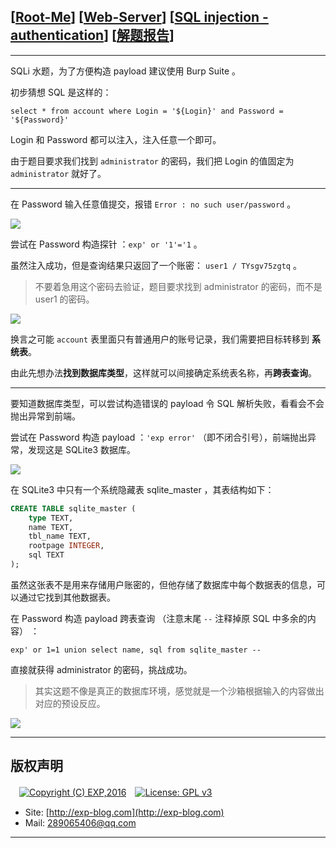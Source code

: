 ## [[Root-Me](https://www.root-me.org/)] [[Web-Server](https://www.root-me.org/en/Challenges/Web-Server/)] [[SQL injection - authentication](https://www.root-me.org/en/Challenges/Web-Server/SQL-injection-authentication)] [[解题报告](https://exp-blog.com/safe/ctf/rootme/web-server/sql-injection-authentication/)]

------


SQLi 水题，为了方便构造 payload 建议使用 Burp Suite 。

初步猜想 SQL 是这样的：

`select * from account where Login = '${Login}' and Password = '${Password}'`

Login 和 Password 都可以注入，注入任意一个即可。

由于题目要求我们找到 `administrator` 的密码，我们把 Login 的值固定为 `administrator` 就好了。

------------

在 Password 输入任意值提交，报错 `Error : no such user/password` 。

![](https://github.com/lyy289065406/CTF-Solving-Reports/blob/master/rootme/Web-Server/%5B31%5D%20%5B30P%5D%20SQL%20injection%20-%20authentication/imgs/01.png)

尝试在 Password 构造探针 ：`exp' or '1'='1` 。

虽然注入成功，但是查询结果只返回了一个账密： `user1 / TYsgv75zgtq` 。

> 不要着急用这个密码去验证，题目要求找到 administrator 的密码，而不是 user1 的密码。

![](https://github.com/lyy289065406/CTF-Solving-Reports/blob/master/rootme/Web-Server/%5B31%5D%20%5B30P%5D%20SQL%20injection%20-%20authentication/imgs/02.png)

换言之可能 `account` 表里面只有普通用户的账号记录，我们需要把目标转移到 **系统表**。

由此先想办法**找到数据库类型**，这样就可以间接确定系统表名称，再**跨表查询**。

------------

要知道数据库类型，可以尝试构造错误的 payload 令 SQL 解析失败，看看会不会抛出异常到前端。

尝试在 Password 构造 payload ：`'exp error'` （即不闭合引号），前端抛出异常，发现这是 SQLite3 数据库。

![](https://github.com/lyy289065406/CTF-Solving-Reports/blob/master/rootme/Web-Server/%5B31%5D%20%5B30P%5D%20SQL%20injection%20-%20authentication/imgs/03.png)

在 SQLite3 中只有一个系统隐藏表 sqlite_master ，其表结构如下：

```sql
CREATE TABLE sqlite_master (
    type TEXT,
    name TEXT,
    tbl_name TEXT,
    rootpage INTEGER,
    sql TEXT
);
```

虽然这张表不是用来存储用户账密的，但他存储了数据库中每个数据表的信息，可以通过它找到其他数据表。

在 Password 构造 payload 跨表查询 （注意末尾 `--` 注释掉原 SQL 中多余的内容） ：

`exp' or 1=1 union select name, sql from sqlite_master --`

直接就获得 administrator 的密码，挑战成功。

> 其实这题不像是真正的数据库环境，感觉就是一个沙箱根据输入的内容做出对应的预设反应。

![](https://github.com/lyy289065406/CTF-Solving-Reports/blob/master/rootme/Web-Server/%5B31%5D%20%5B30P%5D%20SQL%20injection%20-%20authentication/imgs/04.png)

------

## 版权声明

　[![Copyright (C) EXP,2016](https://img.shields.io/badge/Copyright%20(C)-EXP%202016-blue.svg)](http://exp-blog.com)　[![License: GPL v3](https://img.shields.io/badge/License-GPL%20v3-blue.svg)](https://www.gnu.org/licenses/gpl-3.0)
  

- Site: [http://exp-blog.com](http://exp-blog.com) 
- Mail: <a href="mailto:289065406@qq.com?subject=[EXP's Github]%20Your%20Question%20（请写下您的疑问）&amp;body=What%20can%20I%20help%20you?%20（需要我提供什么帮助吗？）">289065406@qq.com</a>


------
